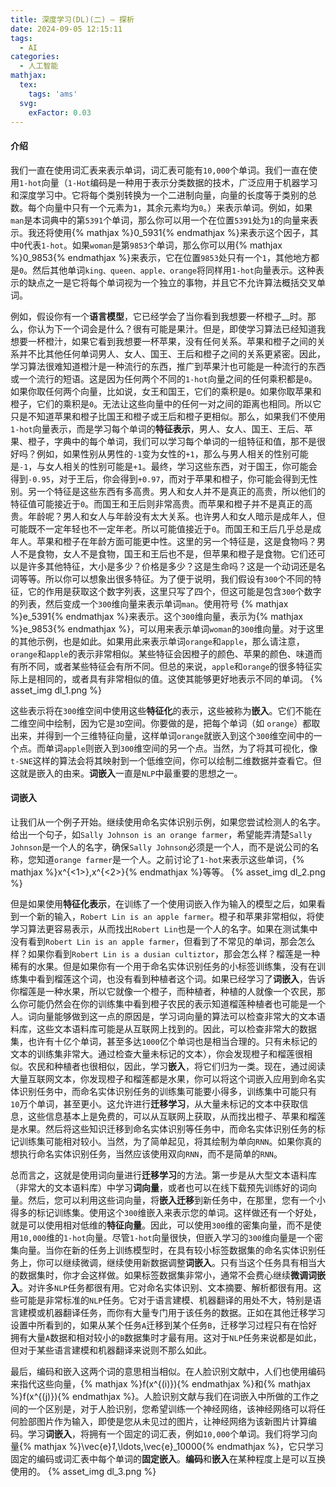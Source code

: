 ```yaml
---
title: 深度学习(DL)(二) — 探析
date: 2024-09-05 12:15:11
tags:
  - AI
categories:
  - 人工智能
mathjax:
  tex:
    tags: 'ams'
  svg:
    exFactor: 0.03
---
```


#### 介绍

我们一直在使用词汇表来表示单词，词汇表可能有`10,000`个单词。我们一直在使用`1-hot`向量（`1-Hot`编码是一种用于表示分类数据的技术，广泛应用于机器学习和深度学习中。它将每个类别转换为一个二进制向量，向量的长度等于类别的总数。每个向量中只有一个元素为`1`，其余元素均为`0`。）来表示单词。例如，如果`man`是本词典中的第`5391`个单词，那么你可以用一个在位置`5391`处为`1`的向量来表示。我还将使用{% mathjax %}0_5931{% endmathjax %}来表示这个因子，其中`O`代表`1-hot`。如果`woman`是第`9853`个单词，那么你可以用{% mathjax %}0_9853{% endmathjax %}来表示，它在位置`9853`处只有一个`1`，其他地方都是`0`。然后其他单词`king、queen、apple、orange`将同样用`1-hot`向量表示。这种表示的缺点之一是它将每个单词视为一个独立的事物，并且它不允许算法概括交叉单词。
<!-- more -->

例如，假设你有一个**语言模型**，它已经学会了当你看到我想要一杯橙子__时。那么，你认为下一个词会是什么？很有可能是果汁。但是，即使学习算法已经知道我想要一杯橙汁，如果它看到我想要一杯苹果，没有任何关系。苹果和橙子之间的关系并不比其他任何单词男人、女人、国王、王后和橙子之间的关系更紧密。因此，学习算法很难知道橙汁是一种流行的东西，推广到苹果汁也可能是一种流行的东西或一个流行的短语。这是因为任何两个不同的`1-hot`向量之间的任何乘积都是`0`。如果你取任何两个向量，比如说，女王和国王，它们的乘积是`0`。如果你取苹果和橙子，它们的乘积是`0`。无法让这些向量中的任何一对之间的距离也相同。所以它只是不知道苹果和橙子比国王和橙子或王后和橙子更相似。那么，如果我们不使用`1-hot`向量表示，而是学习每个单词的**特征表示**，男人、女人、国王、王后、苹果、橙子，字典中的每个单词，我们可以学习每个单词的一组特征和值，那不是很好吗？例如，如果性别从男性的`-1`变为女性的`+1`，那么与男人相关的性别可能是`-1`，与女人相关的性别可能是`+1`。最终，学习这些东西，对于国王，你可能会得到`-0.95`，对于王后，你会得到`+0.97`，而对于苹果和橙子，你可能会得到无性别。另一个特征是这些东西有多高贵。男人和女人并不是真正的高贵，所以他们的特征值可能接近于`0`。而国王和王后则非常高贵。而苹果和橙子并不是真正的高贵。年龄呢？男人和女人与年龄没有太大关系。也许男人和女人暗示是成年人，但可能既不一定年轻也不一定年老。所以可能值接近于`0`。而国王和王后几乎总是成年人。苹果和橙子在年龄方面可能更中性。这里的另一个特征是，这是食物吗？男人不是食物，女人不是食物，国王和王后也不是，但苹果和橙子是食物。它们还可以是许多其他特征，大小是多少？价格是多少？这是生命吗？这是一个动词还是名词等等。所以你可以想象出很多特征。为了便于说明，我们假设有`300`个不同的特征，它的作用是获取这个数字列表，这里只写了四个，但这可能是包含`300`个数字的列表，然后变成一个`300`维向量来表示单词`man`。使用符号 {% mathjax %}e_5391{% endmathjax %}来表示。这个`300`维向量，表示为{% mathjax %}e_9853{% endmathjax %}，可以用来表示单词`woman`的`300`维向量。对于这里的其他示例，也是如此。如果用此来表示单词`orange`和`apple`，那么请注意，`orange`和`apple`的表示非常相似。某些特征会因橙子的颜色、苹果的颜色、味道而有所不同，或者某些特征会有所不同。但总的来说，`apple`和`orange`的很多特征实际上是相同的，或者具有非常相似的值。这使其能够更好地表示不同的单词。
{% asset_img dl_1.png %}

这些表示将在`300`维空间中使用这些**特征化**的表示，这些被称为**嵌入**。它们不能在二维空间中绘制，因为它是`3D`空间。你要做的是，把每个单词（如 `orange`）都取出来，并得到一个三维特征向量，这样单词`orange`就嵌入到这个`300`维空间中的一个点。而单词`apple`则嵌入到`300`维空间的另一个点。当然，为了将其可视化，像`t-SNE`这样的算法会将其映射到一个低维空间，你可以绘制二维数据并查看它。但这就是嵌入的由来。**词嵌入**一直是`NLP`中最重要的思想之一。

#### 词嵌入

让我们从一个例子开始。继续使用命名实体识别示例，如果您尝试检测人的名字。给出一个句子，如`Sally Johnson is an orange farmer`，希望能弄清楚`Sally Johnson`是一个人的名字，确保`Sally Johnson`必须是一个人，而不是说公司的名称，您知道`orange farmer`是一个人。之前讨论了`1-hot`来表示这些单词，{% mathjax %}x^{<1>},x^{<2>}{% endmathjax %}等等。
{% asset_img dl_2.png %}

但是如果使用**特征化表示**，在训练了一个使用词嵌入作为输入的模型之后，如果看到一个新的输入，`Robert Lin is an apple farmer`。橙子和苹果非常相似，将使学习算法更容易表示，从而找出`Robert Lin`也是一个人的名字。如果在测试集中没有看到`Robert Lin is an apple farmer`，但看到了不常见的单词，那会怎么样？如果你看到`Robert Lin is a dusian cultiztor`，那会怎么样？榴莲是一种稀有的水果。但是如果你有一个用于命名实体识别任务的小标签训练集，没有在训练集中看到榴莲这个词，也没有看到种植者这个词。如果已经学习了**词嵌入**，告诉你榴莲是一种水果，所以它就像一个橙子，而种植者，种植的人就像一个农民，那么你可能仍然会在你的训练集中看到橙子农民的表示知道榴莲种植者也可能是一个人。词向量能够做到这一点的原因是，学习词向量的算法可以检查非常大的文本语料库，这些文本语料库可能是从互联网上找到的。因此，可以检查非常大的数据集，也许有十亿个单词，甚至多达`1000`亿个单词也是相当合理的。只有未标记的文本的训练集非常大。通过检查大量未标记的文本），你会发现橙子和榴莲很相似。农民和种植者也很相似，因此，学习**嵌入**，将它们归为一类。现在，通过阅读大量互联网文本，你发现橙子和榴莲都是水果，你可以将这个词嵌入应用到命名实体识别任务中，而命名实体识别任务的训练集可能要小得多，训练集中可能只有`10`万个单词，甚至更小。这允许进行**迁移学习**，从大量未标记的文本中获取信息，这些信息基本上是免费的，可以从互联网上获取，从而找出橙子、苹果和榴莲是水果。然后将这些知识迁移到命名实体识别等任务中，而命名实体识别任务的标记训练集可能相对较小。当然，为了简单起见，将其绘制为单向`RNN`。如果你真的想执行命名实体识别任务，当然应该使用双向`RNN`，而不是简单的`RNN`。

总而言之，这就是使用词向量进行**迁移学习**的方法。第一步是从大型文本语料库（非常大的文本语料库）中学习**词向量**，或者也可以在线下载预先训练好的词向量。然后，您可以利用这些词向量，将**嵌入迁移**到新任务中，在那里，您有一个小得多的标记训练集。使用这个`300`维嵌入来表示您的单词。这样做还有一个好处，就是可以使用相对低维的**特征向量**。因此，可以使用`300`维的密集向量，而不是使用`10,000`维的`1-hot`向量。尽管`1-hot`向量很快，但嵌入学习的`300`维向量是一个密集向量。当你在新的任务上训练模型时，在具有较小标签数据集的命名实体识别任务上，你可以继续微调，继续使用新数据调整**词嵌入**。只有当这个任务具有相当大的数据集时，你才会这样做。如果标签数据集非常小，通常不会费心继续**微调词嵌入**。对许多`NLP`任务都很有用。它对命名实体识别、文本摘要、解析都很有用。这些可能是非常标准的`NLP`任务。它对于语言建模、机器翻译的用处不大，特别是语言建模或机器翻译任务，而你有大量专门用于该任务的数据。正如在其他迁移学习设置中所看到的，如果从某个任务`A`迁移到某个任务`B`，迁移学习过程只有在恰好拥有大量`A`数据和相对较小的`B`数据集时才最有用。这对于`NLP`任务来说都是如此，但对于某些语言建模和机器翻译来说则不那么如此。

最后，编码和嵌入这两个词的意思相当相似。在人脸识别文献中，人们也使用编码来指代这些向量，{% mathjax %}f(x^{(i)}){% endmathjax %}和{% mathjax %}f(x^{(j)}){% endmathjax %}。人脸识别文献与我们在词嵌入中所做的工作之间的一个区别是，对于人脸识别，您希望训练一个神经网络，该神经网络可以将任何脸部图片作为输入，即使是您从未见过的图片，让神经网络为该新图片计算编码。学习**词嵌入**，将拥有一个固定的词汇表，例如`10,000`个单词。我们将学习向量{% mathjax %}\vec{e}_1_,\ldots,\vec{e}_10000{% endmathjax %}，它只学习固定的编码或词汇表中每个单词的**固定嵌入**。**编码**和**嵌入**在某种程度上是可以互换使用的。
{% asset_img dl_3.png %}
